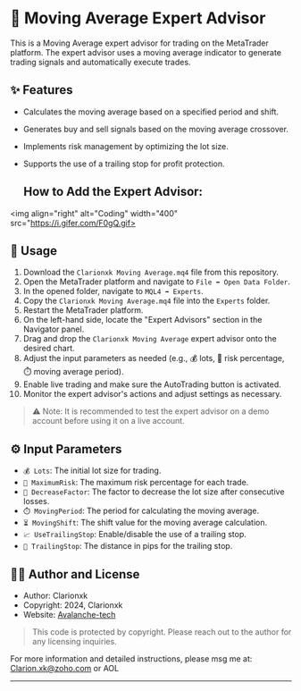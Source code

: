 # 💫 Moving Average Expert Advisor

This is a Moving Average expert advisor for trading on the MetaTrader platform. The expert advisor uses a moving average indicator to generate trading signals and automatically execute trades.

## ✨ Features

- Calculates the moving average based on a specified period and shift.
- Generates buy and sell signals based on the moving average crossover.
- Implements risk management by optimizing the lot size.
- Supports the use of a trailing stop for profit protection.

  ## How to Add the Expert Advisor:
  
<img align="right" alt="Coding" width="400" src="https://i.gifer.com/F0gQ.gif>

## 🚀 Usage

1. Download the `Clarionxk Moving Average.mq4` file from this repository.
2. Open the MetaTrader platform and navigate to `File ➡️ Open Data Folder`.
3. In the opened folder, navigate to `MQL4 ➡️ Experts`.
4. Copy the `Clarionxk Moving Average.mq4` file into the `Experts` folder.
5. Restart the MetaTrader platform.
6. On the left-hand side, locate the "Expert Advisors" section in the Navigator panel.
7. Drag and drop the `Clarionxk Moving Average` expert advisor onto the desired chart.
8. Adjust the input parameters as needed (e.g., 💰 lots, 🎲 risk percentage, ⏱️ moving average period).
9. Enable live trading and make sure the AutoTrading button is activated.
10. Monitor the expert advisor's actions and adjust settings as necessary.

> ⚠️ Note: It is recommended to test the expert advisor on a demo account before using it on a live account.

## ⚙️ Input Parameters

- `💰 Lots`: The initial lot size for trading.
- `🎲 MaximumRisk`: The maximum risk percentage for each trade.
- `🔻 DecreaseFactor`: The factor to decrease the lot size after consecutive losses.
- `⏱️ MovingPeriod`: The period for calculating the moving average.
- `⏳ MovingShift`: The shift value for the moving average calculation.
- `📈 UseTrailingStop`: Enable/disable the use of a trailing stop.
- `🛑 TrailingStop`: The distance in pips for the trailing stop.

## 👨‍💻 Author and License

- Author: Clarionxk
- Copyright: 2024, Clarionxk
- Website: [Avalanche-tech](https://www.Avalanche-tech.com)

> This code is protected by copyright. Please reach out to the author for any licensing inquiries.

For more information and detailed instructions, please msg me at: Clarion.xk@zoho.com or AOL

---
